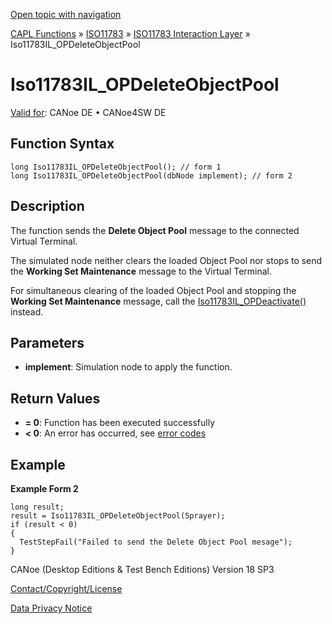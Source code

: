 [Open topic with navigation](../../../../../../CANoeDEFamily.htm#Topics/CAPLFunctions/ISO11783/ISOInteractionLayer/Functions/CAPLfunctionIso11783ILOPDeleteObjectPool.md)

[CAPL Functions](../../../CAPLfunctions.md) » [ISO11783](../../CAPLfunctionsISO11783Overview.md) » [ISO11783 Interaction Layer](../CAPLfunctionsISOILOverview.md) » Iso11783IL_OPDeleteObjectPool

# Iso11783IL_OPDeleteObjectPool

[Valid for](../../../../Shared/FeatureAvailability.md):  CANoe DE • CANoe4SW DE

## Function Syntax

```plaintext
long Iso11783IL_OPDeleteObjectPool(); // form 1
long Iso11783IL_OPDeleteObjectPool(dbNode implement); // form 2
```

## Description

The function sends the **Delete Object Pool** message to the connected Virtual Terminal.

The simulated node neither clears the loaded Object Pool nor stops to send the **Working Set Maintenance** message to the Virtual Terminal.

For simultaneous clearing of the loaded Object Pool and stopping the **Working Set Maintenance** message, call the [Iso11783IL_OPDeactivate()](CAPLfunctionIso11783ILOPDeactivate.md) instead.

## Parameters

- **implement**: Simulation node to apply the function.

## Return Values

- **= 0**: Function has been executed successfully
- **< 0**: An error has occurred, see [error codes](../../../CAPLfunctionsISOj1939ErrorCodes.md)

## Example

**Example Form 2**

```plaintext
long result;
result = Iso11783IL_OPDeleteObjectPool(Sprayer);
if (result < 0)
{
  TestStepFail("Failed to send the Delete Object Pool mesage");
}
```

CANoe (Desktop Editions & Test Bench Editions) Version 18 SP3

[Contact/Copyright/License](../../../../Shared/ContactCopyrightLicense.md)

[Data Privacy Notice](https://www.vector.com/int/en/company/get-info/privacy-policy/)
